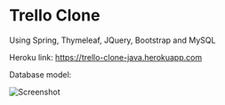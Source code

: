 # Trello Clone

Using Spring, Thymeleaf, JQuery, Bootstrap and MySQL

Heroku link: https://trello-clone-java.herokuapp.com

Database model:<br/>

![Screenshot](https://user-images.githubusercontent.com/50384743/93641648-01183200-f9d3-11ea-8124-6dfef0a10912.png)
